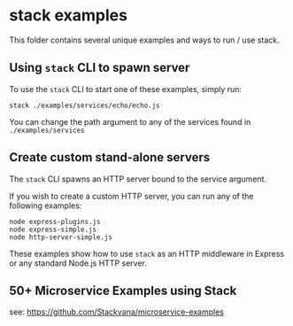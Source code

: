 # stack examples

This folder contains several unique examples and ways to run / use stack.

## Using `stack` CLI to spawn server

To use the `stack` CLI to start one of these examples, simply run:

```
stack ./examples/services/echo/echo.js
```

You can change the path argument to any of the services found in `./examples/services`

## Create custom stand-alone servers

The `stack` CLI spawns an HTTP server bound to the service argument.

If you wish to create a custom HTTP server, you can run any of the following examples:

```
node express-plugins.js
node express-simple.js
node http-server-simple.js
```

These examples show how to use `stack` as an HTTP middleware in Express or any standard Node.js HTTP server.

## 50+ Microservice Examples using Stack

see: https://github.com/Stackvana/microservice-examples
